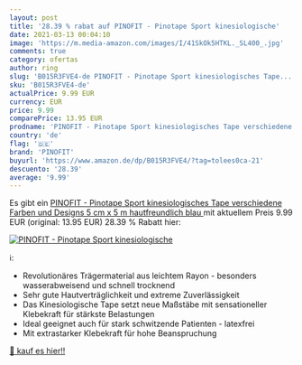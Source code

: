 ```yaml
---
layout: post
title: '28.39 % rabat auf PINOFIT - Pinotape Sport kinesiologische'
date: 2021-03-13 00:04:10
image: 'https://m.media-amazon.com/images/I/41SkOk5HTKL._SL400_.jpg'
comments: true
category: ofertas
author: ring
slug: 'B015R3FVE4-de PINOFIT - Pinotape Sport kinesiologisches Tape...'
sku: 'B015R3FVE4-de'
actualPrice: 9.99 EUR
currency: EUR
price: 9.99
comparePrice: 13.95 EUR
prodname: 'PINOFIT - Pinotape Sport kinesiologisches Tape verschiedene Farben und Designs 5 cm x 5 m hautfreundlich  blau '
country: 'de'
flag: '🇩🇪'
brand: 'PINOFIT'
buyurl: 'https://www.amazon.de/dp/B015R3FVE4/?tag=tolees0ca-21'
descuento: '28.39'
average: '9.99'
---
```


Es gibt ein [PINOFIT - Pinotape Sport kinesiologisches Tape verschiedene Farben und Designs 5 cm x 5 m hautfreundlich  blau ](https://www.amazon.de/dp/B015R3FVE4/?tag=tolees0ca-21) mit aktuellem Preis 9.99 EUR (original: 13.95 EUR) 28.39 % Rabatt hier:

[![PINOFIT - Pinotape Sport kinesiologische](https://m.media-amazon.com/images/I/41SkOk5HTKL._SL400_.jpg)](https://www.amazon.de/dp/B015R3FVE4/?tag=tolees0ca-21)

ℹ️:

- Revolutionäres Trägermaterial aus leichtem Rayon - besonders wasserabweisend und schnell trocknend
- Sehr gute Hautverträglichkeit und extreme Zuverlässigkeit
- Das Kinesiologische Tape setzt neue Maßstäbe mit sensationeller Klebekraft für stärkste Belastungen
- Ideal geeignet auch für stark schwitzende Patienten - latexfrei
- Mit extrastarker Klebekraft für hohe Beanspruchung

[🛒 kauf es hier!!](https://www.amazon.de/dp/B015R3FVE4/?tag=tolees0ca-21)
